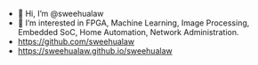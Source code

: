 - 👋 Hi, I’m @sweehualaw
- 👀 I’m interested in FPGA, Machine Learning, Image Processing, Embedded SoC, Home Automation, Network Administration.
- https://github.com/sweehualaw
- https://sweehualaw.github.io/sweehualaw

<!---
sweehualaw/sweehualaw is a ✨ special ✨ repository because its `README.md` (this file) appears on your GitHub profile.
You can click the Preview link to take a look at your changes.
https://sweehualaw.github.io/sweehualaw/
--->
